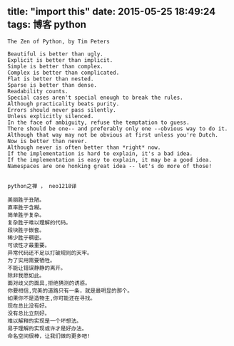 title: "import this"
date: 2015-05-25 18:49:24
tags: 博客 python
---

	The Zen of Python, by Tim Peters
	
	Beautiful is better than ugly.
	Explicit is better than implicit.
	Simple is better than complex.
	Complex is better than complicated.
	Flat is better than nested.
	Sparse is better than dense.
	Readability counts.
	Special cases aren't special enough to break the rules.
	Although practicality beats purity.
	Errors should never pass silently.
	Unless explicitly silenced.
	In the face of ambiguity, refuse the temptation to guess.
	There should be one-- and preferably only one --obvious way to do it.
	Although that way may not be obvious at first unless you're Dutch.
	Now is better than never.
	Although never is often better than *right* now.
	If the implementation is hard to explain, it's a bad idea.
	If the implementation is easy to explain, it may be a good idea.
	Namespaces are one honking great idea -- let's do more of those!


	python之禅 ， neo1218译

	美丽胜于丑陋。
	直率胜于含糊。
	简单胜于复杂。
	复杂胜于难以理解的代码。
	段块胜于嵌套。
	稀少胜于稠密。
	可读性才最重要。
	异常代码还不足以打破规则的天牢。
	为了实用需要牺牲。
	不能让错误静静的离开。
	除非我愿如此。
	面对歧义的面具,拒绝猜测的诱惑。
	你要相信,完美的道路只有一条，就是最明显的那个。
	如果你不是造物主,你可能还在寻找。
	现在总比没有好。
	没有总比立刻好。
	难以解释的实现是一个坏想法。
	易于理解的实现或许才是好办法。
	命名空间很棒，让我们做的更多吧!
	
	
	
	
	
	
	